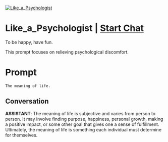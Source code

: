 
[![Like_a_Psychologist](https://flow-prompt-covers.s3.us-west-1.amazonaws.com/icon/cute/cute_3.png)](https://gptcall.net/chat.html?data=%7B%22contact%22%3A%7B%22id%22%3A%22uFgp9pu8kJN2JuxrmyDyN%22%2C%22flow%22%3Atrue%7D%7D)
# Like_a_Psychologist | [Start Chat](https://gptcall.net/chat.html?data=%7B%22contact%22%3A%7B%22id%22%3A%22uFgp9pu8kJN2JuxrmyDyN%22%2C%22flow%22%3Atrue%7D%7D)
To be happy, have fun.

This prompt focuses on relieving psychological discomfort.



# Prompt

```
The meaning of life.
```

## Conversation

**ASSISTANT**: The meaning of life is subjective and varies from person to person. It may involve finding purpose, happiness, personal growth, making a positive impact, or some other goal that gives one a sense of fulfillment. Ultimately, the meaning of life is something each individual must determine for themselves.


